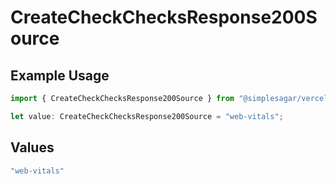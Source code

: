 # CreateCheckChecksResponse200Source

## Example Usage

```typescript
import { CreateCheckChecksResponse200Source } from "@simplesagar/vercel/models/createcheckop.js";

let value: CreateCheckChecksResponse200Source = "web-vitals";
```

## Values

```typescript
"web-vitals"
```